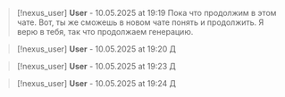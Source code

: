 >[!nexus_user] **User** - 10.05.2025 at 19:19
> Пока что продолжим в этом чате. Вот, ты же сможешь в новом чате понять и продолжить. Я верю в тебя, так что продолжаем генерацию.
<!-- UID: bbb2168f-233e-4c24-9ce2-0a9cbb1c5373 -->




>[!nexus_user] **User** - 10.05.2025 at 19:20
> Д
<!-- UID: bbb21714-9a1c-475d-8044-628558b635d6 -->




>[!nexus_user] **User** - 10.05.2025 at 19:23
> Д
<!-- UID: bbb218b8-655f-42e8-9785-ecb9841a78c4 -->




>[!nexus_user] **User** - 10.05.2025 at 19:24
> Д
<!-- UID: bbb2103a-9ec6-446e-8b87-3495b6001082 -->
